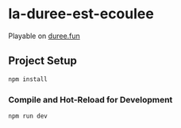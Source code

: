 # la-duree-est-ecoulee

Playable on [duree.fun](https://duree.fun)

## Project Setup

```sh
npm install
```

### Compile and Hot-Reload for Development

```sh
npm run dev
```
